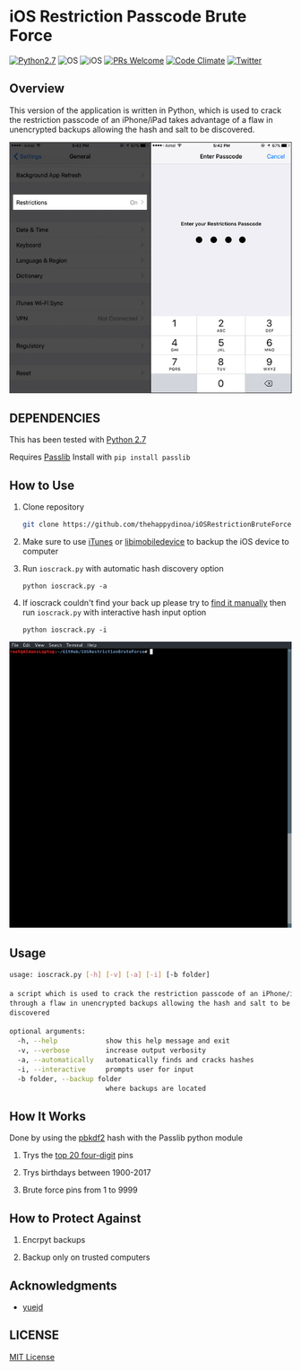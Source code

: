 # iOS Restriction Passcode Brute Force
[![Python2.7](https://img.shields.io/badge/Python-2.7-orange.svg?style=flat-square)](https://www.python.org/downloads/release/python-2714/) ![OS](https://img.shields.io/badge/Works%20On-Linux%20|%20macOS%20|%20Windows%20-green.svg?style=flat-square) ![iOS](https://img.shields.io/badge/Tested%20On%20iOS-9.3.5%20|%2010.0.1%20|%2011.2.1-green.svg?style=flat-square) [![PRs Welcome](https://img.shields.io/badge/PRs-welcome-brightgreen.svg?style=flat-square)](http://makeapullrequest.com) [![Code Climate](https://img.shields.io/codeclimate/maintainability/thehappydinoa/iOSRestrictionBruteForce.svg?style=flat-square)](https://codeclimate.com/github/thehappydinoa/iOSRestrictionBruteForce) [![Twitter](https://img.shields.io/twitter/follow/thehappydinoa.svg?style=flat-square&label=Follow%20Me)](https://twitter.com/thehappydinoa)

## Overview

This version of the application is written in Python, which is used to crack the restriction passcode of an iPhone/iPad takes advantage of a flaw in unencrypted backups allowing the hash and salt to be discovered.

![Restriction Passcode](docs/ios-restrictions.jpeg)

## DEPENDENCIES

This has been tested with [Python 2.7](https://www.python.org/downloads/release/python-2714/)

Requires [Passlib](https://passlib.readthedocs.io/en/stable/) Install with `pip install passlib`

## How to Use

1. Clone repository

    ```bash
    git clone https://github.com/thehappydinoa/iOSRestrictionBruteForce && cd iOSRestrictionBruteForce
    ```

2. Make sure to use [iTunes](https://www.apple.com/itunes/download/) or [libimobiledevice](https://github.com/libimobiledevice/libimobiledevice) to backup the iOS device to computer

3. Run `ioscrack.py` with automatic hash discovery option

    ```
    python ioscrack.py -a
    ```

4. If ioscrack couldn't find your back up please try to [find it manually](https://github.com/thehappydinoa/iOSRestrictionBruteForce/wiki/Manually-find-restrictions-hash-and-salt) then run `ioscrack.py` with interactive hash input option

    ```
    python ioscrack.py -i
    ```

![GIF](docs/ioscrack.gif)

## Usage

```bash
usage: ioscrack.py [-h] [-v] [-a] [-i] [-b folder]

a script which is used to crack the restriction passcode of an iPhone/iPad
through a flaw in unencrypted backups allowing the hash and salt to be
discovered

optional arguments:
  -h, --help            show this help message and exit
  -v, --verbose         increase output verbosity
  -a, --automatically   automatically finds and cracks hashes
  -i, --interactive     prompts user for input
  -b folder, --backup folder
                        where backups are located
```

## How It Works

Done by using the [pbkdf2](http://www.ietf.org/rfc/rfc2898.txt) hash with the Passlib python module

1. Trys the [top 20 four-digit](http://www.datagenetics.com/blog/september32012/index.html) pins

2. Trys birthdays between 1900-2017

3. Brute force pins from 1 to 9999

## How to Protect Against

1. Encrpyt backups

2. Backup only on trusted computers

## Acknowledgments

- [yuejd](/yuejd)

## LICENSE

[MIT License](LICENSE)
